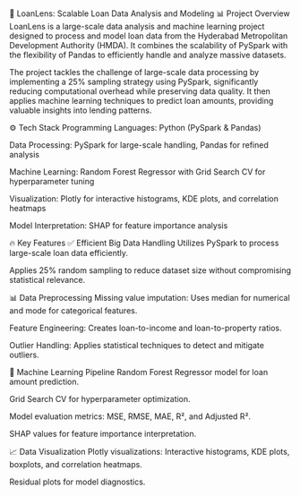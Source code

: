 🚀 LoanLens: Scalable Loan Data Analysis and Modeling
📊 Project Overview
LoanLens is a large-scale data analysis and machine learning project designed to process and model loan data from the Hyderabad Metropolitan Development Authority (HMDA). It combines the scalability of PySpark with the flexibility of Pandas to efficiently handle and analyze massive datasets.

The project tackles the challenge of large-scale data processing by implementing a 25% sampling strategy using PySpark, significantly reducing computational overhead while preserving data quality. It then applies machine learning techniques to predict loan amounts, providing valuable insights into lending patterns.

⚙️ Tech Stack
Programming Languages: Python (PySpark & Pandas)

Data Processing: PySpark for large-scale handling, Pandas for refined analysis

Machine Learning: Random Forest Regressor with Grid Search CV for hyperparameter tuning

Visualization: Plotly for interactive histograms, KDE plots, and correlation heatmaps

Model Interpretation: SHAP for feature importance analysis

🔥 Key Features
✅ Efficient Big Data Handling
Utilizes PySpark to process large-scale loan data efficiently.

Applies 25% random sampling to reduce dataset size without compromising statistical relevance.

📊 Data Preprocessing
Missing value imputation: Uses median for numerical and mode for categorical features.

Feature Engineering: Creates loan-to-income and loan-to-property ratios.

Outlier Handling: Applies statistical techniques to detect and mitigate outliers.

🤖 Machine Learning Pipeline
Random Forest Regressor model for loan amount prediction.

Grid Search CV for hyperparameter optimization.

Model evaluation metrics: MSE, RMSE, MAE, R², and Adjusted R².

SHAP values for feature importance interpretation.

📈 Data Visualization
Plotly visualizations: Interactive histograms, KDE plots, boxplots, and correlation heatmaps.

Residual plots for model diagnostics.


